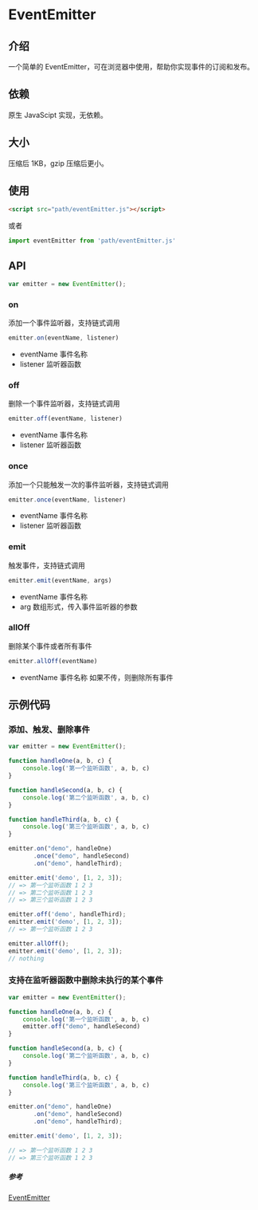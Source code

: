 # EventEmitter

## 介绍

一个简单的 EventEmitter，可在浏览器中使用，帮助你实现事件的订阅和发布。

## 依赖

原生 JavaScipt 实现，无依赖。

## 大小

压缩后 1KB，gzip 压缩后更小。

## 使用

```html
<script src="path/eventEmitter.js"></script>
```

或者

```js
import eventEmitter from 'path/eventEmitter.js'
```

## API

```js
var emitter = new EventEmitter();
```

### on

添加一个事件监听器，支持链式调用

```js
emitter.on(eventName, listener)
```

* eventName 事件名称
* listener 监听器函数

### off

删除一个事件监听器，支持链式调用

```js
emitter.off(eventName, listener)
```

* eventName 事件名称
* listener 监听器函数

### once

添加一个只能触发一次的事件监听器，支持链式调用

```js
emitter.once(eventName, listener)
```

* eventName 事件名称
* listener 监听器函数

### emit

触发事件，支持链式调用

```js
emitter.emit(eventName, args)
```

* eventName 事件名称
* arg 数组形式，传入事件监听器的参数

### allOff

删除某个事件或者所有事件

```js
emitter.allOff(eventName)
```

* eventName 事件名称 如果不传，则删除所有事件

## 示例代码

### 添加、触发、删除事件

```js
var emitter = new EventEmitter();

function handleOne(a, b, c) {
    console.log('第一个监听函数', a, b, c)
}

function handleSecond(a, b, c) {
    console.log('第二个监听函数', a, b, c)
}

function handleThird(a, b, c) {
    console.log('第三个监听函数', a, b, c)
}

emitter.on("demo", handleOne)
       .once("demo", handleSecond)
       .on("demo", handleThird);

emitter.emit('demo', [1, 2, 3]);
// => 第一个监听函数 1 2 3
// => 第二个监听函数 1 2 3
// => 第三个监听函数 1 2 3

emitter.off('demo', handleThird);
emitter.emit('demo', [1, 2, 3]);
// => 第一个监听函数 1 2 3

emitter.allOff();
emitter.emit('demo', [1, 2, 3]);
// nothing
```

### 支持在监听器函数中删除未执行的某个事件

```js
var emitter = new EventEmitter();

function handleOne(a, b, c) {
    console.log('第一个监听函数', a, b, c)
    emitter.off("demo", handleSecond)
}

function handleSecond(a, b, c) {
    console.log('第二个监听函数', a, b, c)
}

function handleThird(a, b, c) {
    console.log('第三个监听函数', a, b, c)
}

emitter.on("demo", handleOne)
       .on("demo", handleSecond)
       .on("demo", handleThird);

emitter.emit('demo', [1, 2, 3]);

// => 第一个监听函数 1 2 3
// => 第三个监听函数 1 2 3
```

##### 参考
[EventEmitter](https://github.com/mqyqingfeng/EventEmitter)

